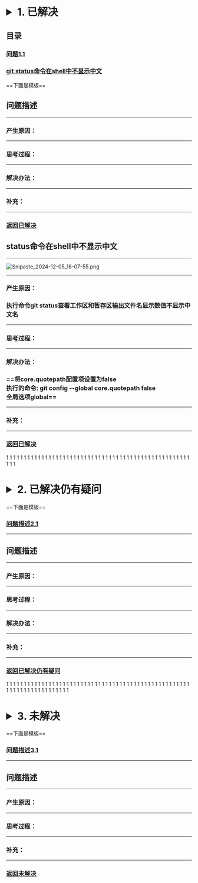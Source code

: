 

# <details><summary><span id='stop1'>1. 已解决</span></summary>1. [跳转到已解决仍有疑问](#stop2)<br>2. [跳转到未解决](#stop3)</br></details>
## 目录
### [问题1.1](#1.1)
### [git status命令在shell中不显示中文](#1.2)

==下面是模板==

<h2 id='1.1'>问题描述</h2>

***

### 产生原因：

***

### 思考过程：

***

### 解决办法：

***

### 补充：

***

### [返回已解决](#stop1)

<h2 id='1.2'>status命令在shell中不显示中文</h2>

***

<!-- ![][1.2] -->
![Snipaste_2024-12-05_16-07-55.png][Snipaste_2024-12-05_16-07-55.png]

---

### 产生原因：
### 执行命令git status查看工作区和暂存区输出文件名显示数值不显示中文名
***

### 思考过程：

***

### 解决办法：
### ==将core.quotepath配置项设置为false<br>执行的命令: git config --global core.quotepath false<br>全局选项global==

***

### 补充：

***

### [返回已解决](#stop1)

1
1
1
1
1
1
1
1
1
1
1
1
1
1
1
1
1
1
1
1
1
1
1
1
1
1
1
1
1
1
1
1
1
1
1
1
1
1
1
1
1
1
1
1
1
1
1
1
1
1
1
1
1
1
1










# <details><summary><span id='stop2'>2. 已解决仍有疑问</span></summary>1. [跳转到已解决](#stop1)<br>2. [跳转到未解决](#stop3)</br></details>

==下面是模板==

### [问题描述2.1](#2.1)

***

<h2 id='2.1'>问题描述</h2>

***

### 产生原因：

***

### 思考过程：

***

### 解决办法：

***

### 补充：

***

### [返回已解决仍有疑问](#stop2)

1
1
1
1
1
1
1
1
1
1
1
1
1
1
1
1
1
1
1
1
1
1
1
1
1
1
1
1
1
1
1
1
1
1
1
1
1
1
1
1
1
1
1
1
1
1
1
1
1
1
1
1
1
1
1
1
1
1
1
1
1
1
1
1
1
1
1
1
1
1











# <details><summary><span id='stop3'>3. 未解决</span></summary>1. [跳转到已解决](#stop1)<br>2. [跳转到已解决仍有疑问](#stop2)</br></details>

==下面是模板==

### [问题描述3.1](#3.1)

***

<h2 id='3.1'>问题描述</h2>

***

### 产生原因：

***

### 思考过程：

***

### 补充：

***

### [返回未解决](#stop3)
<!--  -->
[1.2]: C:/Users\mwh12\Desktop\study\image\Snipaste_2024-12-05_16-07-55.png
[Snipaste_2024-12-05_16-07-55.png]: https://6f124247.cloudflare-imgbed-7p1.pages.dev/file/Snipaste_2024-12-05_16-07-55.png